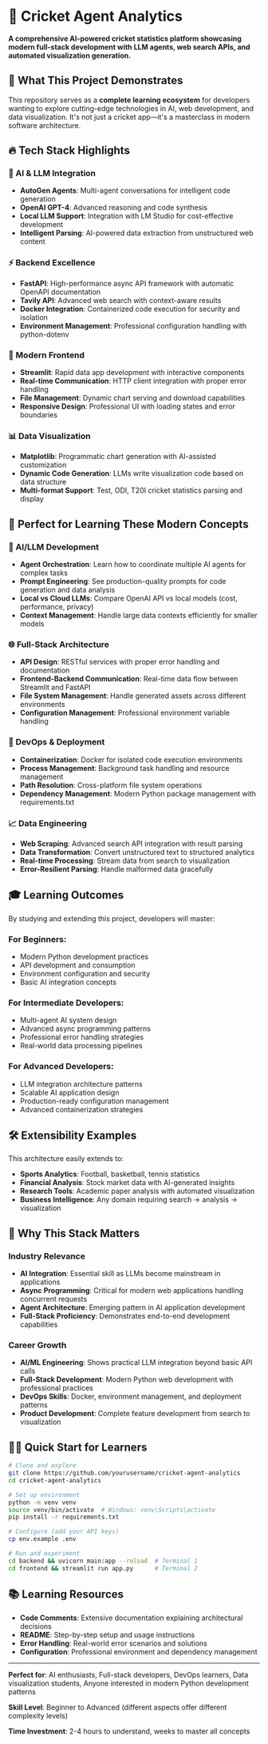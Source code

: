 # 🏏 Cricket Agent Analytics

**A comprehensive AI-powered cricket statistics platform showcasing modern full-stack development with LLM agents, web search APIs, and automated visualization generation.**

## 🎯 **What This Project Demonstrates**

This repository serves as a **complete learning ecosystem** for developers wanting to explore cutting-edge technologies in AI, web development, and data visualization. It's not just a cricket app—it's a masterclass in modern software architecture.

## 🔥 **Tech Stack Highlights**

### **🤖 AI & LLM Integration**
- **AutoGen Agents**: Multi-agent conversations for intelligent code generation
- **OpenAI GPT-4**: Advanced reasoning and code synthesis
- **Local LLM Support**: Integration with LM Studio for cost-effective development
- **Intelligent Parsing**: AI-powered data extraction from unstructured web content

### **⚡ Backend Excellence**
- **FastAPI**: High-performance async API framework with automatic OpenAPI documentation
- **Tavily API**: Advanced web search with context-aware results
- **Docker Integration**: Containerized code execution for security and isolation
- **Environment Management**: Professional configuration handling with python-dotenv

### **🎨 Modern Frontend**
- **Streamlit**: Rapid data app development with interactive components
- **Real-time Communication**: HTTP client integration with proper error handling
- **File Management**: Dynamic chart serving and download capabilities
- **Responsive Design**: Professional UI with loading states and error boundaries

### **📊 Data Visualization**
- **Matplotlib**: Programmatic chart generation with AI-assisted customization
- **Dynamic Code Generation**: LLMs write visualization code based on data structure
- **Multi-format Support**: Test, ODI, T20I cricket statistics parsing and display

## 🚀 **Perfect for Learning These Modern Concepts**

### **🧠 AI/LLM Development**
- **Agent Orchestration**: Learn how to coordinate multiple AI agents for complex tasks
- **Prompt Engineering**: See production-quality prompts for code generation and data analysis
- **Local vs Cloud LLMs**: Compare OpenAI API vs local models (cost, performance, privacy)
- **Context Management**: Handle large data contexts efficiently for smaller models

### **🌐 Full-Stack Architecture**
- **API Design**: RESTful services with proper error handling and documentation
- **Frontend-Backend Communication**: Real-time data flow between Streamlit and FastAPI
- **File System Management**: Handle generated assets across different environments
- **Configuration Management**: Professional environment variable handling

### **🔧 DevOps & Deployment**
- **Containerization**: Docker for isolated code execution environments
- **Process Management**: Background task handling and resource management
- **Path Resolution**: Cross-platform file system operations
- **Dependency Management**: Modern Python package management with requirements.txt

### **📈 Data Engineering**
- **Web Scraping**: Advanced search API integration with result parsing
- **Data Transformation**: Convert unstructured text to structured analytics
- **Real-time Processing**: Stream data from search to visualization
- **Error-Resilient Parsing**: Handle malformed data gracefully

## 🎓 **Learning Outcomes**

By studying and extending this project, developers will master:

### **For Beginners:**
- Modern Python development practices
- API development and consumption
- Environment configuration and security
- Basic AI integration concepts

### **For Intermediate Developers:**
- Multi-agent AI system design
- Advanced async programming patterns
- Professional error handling strategies
- Real-world data processing pipelines

### **For Advanced Developers:**
- LLM integration architecture patterns
- Scalable AI application design
- Production-ready configuration management
- Advanced containerization strategies

## 🛠️ **Extensibility Examples**

This architecture easily extends to:
- **Sports Analytics**: Football, basketball, tennis statistics
- **Financial Analysis**: Stock market data with AI-generated insights
- **Research Tools**: Academic paper analysis with automated visualization
- **Business Intelligence**: Any domain requiring search → analysis → visualization

## 🌟 **Why This Stack Matters**

### **Industry Relevance**
- **AI Integration**: Essential skill as LLMs become mainstream in applications
- **Async Programming**: Critical for modern web applications handling concurrent requests
- **Agent Architecture**: Emerging pattern in AI application development
- **Full-Stack Proficiency**: Demonstrates end-to-end development capabilities

### **Career Growth**
- **AI/ML Engineering**: Shows practical LLM integration beyond basic API calls
- **Full-Stack Development**: Modern Python web development with professional practices
- **DevOps Skills**: Docker, environment management, and deployment patterns
- **Product Development**: Complete feature development from search to visualization

## 🏃‍♂️ **Quick Start for Learners**

```bash
# Clone and explore
git clone https://github.com/yourusername/cricket-agent-analytics
cd cricket-agent-analytics

# Set up environment
python -m venv venv
source venv/bin/activate  # Windows: venv\Scripts\activate
pip install -r requirements.txt

# Configure (add your API keys)
cp env.example .env

# Run and experiment
cd backend && uvicorn main:app --reload  # Terminal 1
cd frontend && streamlit run app.py      # Terminal 2
```

## 📚 **Learning Resources**

- **Code Comments**: Extensive documentation explaining architectural decisions
- **README**: Step-by-step setup and usage instructions
- **Error Handling**: Real-world error scenarios and solutions
- **Configuration**: Professional environment and dependency management

---

**Perfect for**: AI enthusiasts, Full-stack developers, DevOps learners, Data visualization students, Anyone interested in modern Python development patterns

**Skill Level**: Beginner to Advanced (different aspects offer different complexity levels)

**Time Investment**: 2-4 hours to understand, weeks to master all concepts 